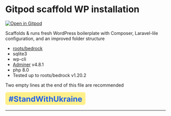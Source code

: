# Gitpod scaffold WP installation

[![Open in Gitpod](https://gitpod.io/button/open-in-gitpod.svg)](https://gitpod.io/#https://github.com/andriilive/gitpod-experiments)

Scaffolds & runs fresh WordPress boilerplate with Composer, Laravel-lile configuration, and an improved folder structure

- [roots/bedrock](https://roots.io/bedrock/)
- sqlite3
- wp-cli
- [Adminer](https://www.adminer.org) v4.8.1
- php 8.0
- Tested up to roots/bedrock v1.20.2

Two empty lines at the end of this file are recommended

[![StandWithUkraine](https://raw.githubusercontent.com/vshymanskyy/StandWithUkraine/main/badges/StandWithUkraine.svg)](https://github.com/vshymanskyy/StandWithUkraine/blob/main/docs/README.md)

---

